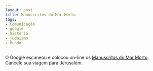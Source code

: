 ```yaml
---
layout: post
title: Manuscritos do Mar Morto
tags:
- Comunicação
- google
- história
- judaísmo
- Mundo
---
```


O Google escaneou e colocou on-line os [Manuscritos do Mar Morto](http://en.wikipedia.org/wiki/Dead_Sea_Scrolls). Cancele sua viagem para Jerusalém.
